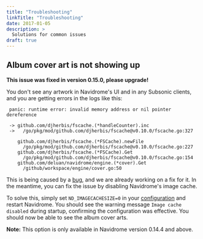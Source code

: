 ```yaml
---
title: "Troubleshooting"
linkTitle: "Troubleshooting"
date: 2017-01-05
description: >
  Solutions for common issues
draft: true
---
```



## Album cover art is not showing up

__This issue was fixed in version 0.15.0, please upgrade!__

You don't see any artwork in Navidrome's UI and in any Subsonic clients, and you are getting errors 
in the logs like this:
```
 panic: runtime error: invalid memory address or nil pointer dereference

 -> github.com/djherbis/fscache.(*handleCounter).inc
 ->   /go/pkg/mod/github.com/djherbis/fscache@v0.10.0/fscache.go:327

    github.com/djherbis/fscache.(*FSCache).newFile
      /go/pkg/mod/github.com/djherbis/fscache@v0.10.0/fscache.go:227
    github.com/djherbis/fscache.(*FSCache).Get
      /go/pkg/mod/github.com/djherbis/fscache@v0.10.0/fscache.go:154
    github.com/deluan/navidrome/engine.(*cover).Get
      /github/workspace/engine/cover.go:50
```

This is being caused by a [bug](https://github.com/deluan/navidrome/issues/177), and we are already
working on a fix for it. In the meantime, you can fix the issue by disabling Navidrome's image cache.

To solve this, simply set `ND_IMAGECACHESIZE=0` in your [configuration](/docs/usage/configuration-options) 
and restart Navidrome. You should see the warning message `Image cache disabled` during startup, 
confirming the configuration was effective. You should now be able to see the album cover arts.

__Note:__ This option is only available in Navidrome version 0.14.4 and above.


